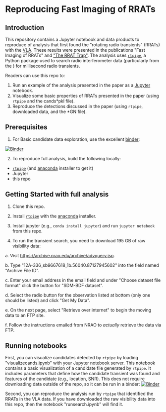 # Reproducing Fast Imaging of RRATs

## Introduction

This repository contains a Jupyter notebook and data products to reproduce of analysis that first found the "rotating radio transients" (RRATs) with the [VLA](https://public.nrao.edu/telescopes/vla). These results were presented in the publications "Fast Imaging of RRATs" and ["The RRAT Trap"](https://ui.adsabs.harvard.edu/#abs/2012ApJ...760..124L/abstract). The analysis uses [`rtpipe`](http://github.com/caseyjlaw/rtpipe), a Python package used to search radio interferometer data (particularly from the ) for millisecond radio transients.

Readers can use this repo to:

1. Run an example of the analysis presented in the paper as a [Jupyter](http://jupyter.org) notebook.
2. Visualize some basic properties of RRATs presented in the paper (using `rtpipe` and the cands*pkl file).
3. Reproduce the detections discussed in the paper (using `rtpipe`, downloaded data, and the *GN file).

## Prerequisites

1) For Basic candidate data exploration, use the excellent [binder](http://mybinder.org):

[![Binder](http://mybinder.org/badge.svg)](http://mybinder.org:/repo/caseyjlaw/reproducing-fast-imaging-rrats)

2) To reproduce full analysis, build the following locally:

- [`rtpipe`](http://github.com/caseyjlaw/rtpipe) (and [anaconda](https://www.continuum.io/downloads) installer to get it)
- Jupyter
- this repo

## Getting Started with full analysis

1. Clone this repo.

2. Install [`rtpipe`](http://github.com/caseyjlaw/rtpipe) with the [anaconda](https://www.continuum.io/downloads) installer.

3. Install jupyter (e.g., `conda install jupyter`) and run `jupyter notebook` from this repo.

4. To run the transient search, you need to download 195 GB of raw visibility data:

  a. Visit https://archive.nrao.edu/archive/advquery.jsp.
  
  b. Type "12A-336_sb9667618_1b.56040.87127945602" into the field named "Archive File ID".
  
  c. Enter your email address in the email field and under "Choose dataset file format" click the button for "SDM-BDF dataset".
  
  d. Select the radio button for the observation listed at bottom (only one should be listed) and click "Get My Data".
  
  e. On the next page, select "Retrieve over internet" to begin the moving data to an FTP site.
  
  f. Follow the instructions emailed from NRAO to *actually* retrieve the data via FTP.

## Running notebooks

First, you can visualize candidates detected by `rtpipe` by loading "visualizecands.ipynb" with your Jupyter notebook server. This notebook contains a basic visualization of a candidate file generated by `rtpipe`. It includes parameters that define how the candidate transient was found and features of the candidate (e.g., location, SNR). This does not require downloading data outside of the repo, so it can be run in a binder: [![Binder](http://mybinder.org/badge.svg)](http://mybinder.org:/repo/caseyjlaw/reproducing-fast-imaging-rrats)

Second, you can reproduce the analysis run by `rtpipe` that identified the RRATs in the VLA data. If you have downloaded the raw visibility data into this repo, then the notebook "runsearch.ipynb" will find it.

